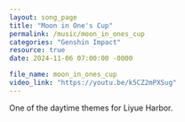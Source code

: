 ```yaml
---
layout: song_page
title: "Moon in One's Cup"
permalink: /music/moon_in_ones_cup
categories: "Genshin Impact"
resource: true
date: 2024-11-06 07:00:00 -0000

file_name: moon_in_ones_cup
video_link: "https://youtu.be/k5CZ2mPXSug"
---
```


One of the daytime themes for Liyue Harbor.